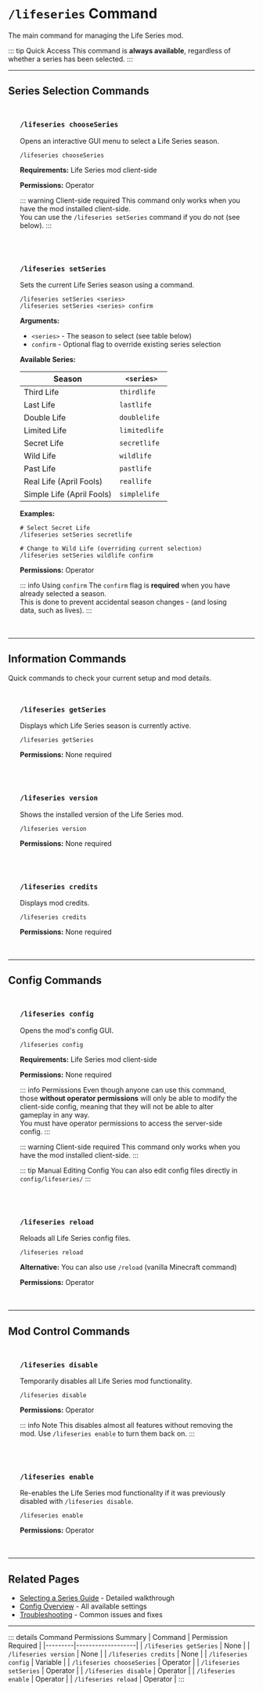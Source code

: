 #  `/lifeseries` Command

The main command for managing the Life Series mod.

::: tip Quick Access
This command is **always available**, regardless of whether a series has been selected.
:::


---

## Series Selection Commands

<div class="command-block">

### `/lifeseries chooseSeries`

Opens an interactive GUI menu to select a Life Series season.

```
/lifeseries chooseSeries
```

**Requirements:** Life Series mod client-side

**Permissions:** Operator

::: warning Client-side required
This command only works when you have the mod installed client-side.<br>
You can use the `/lifeseries setSeries` command if you do not (see below).
:::

</div>

<div class="command-block">

### `/lifeseries setSeries`

Sets the current Life Series season using a command.

```
/lifeseries setSeries <series>
/lifeseries setSeries <series> confirm
```

**Arguments:**
- `<series>` - The season to select (see table below)
- `confirm` - Optional flag to override existing series selection

**Available Series:**

| Season                    | `<series>`   |
|---------------------------|--------------|
| Third Life                | `thirdlife`  |
| Last Life                 | `lastlife`   |
| Double Life               | `doublelife` |
| Limited Life              | `limitedlife` |
| Secret Life               | `secretlife` |
| Wild Life                 | `wildlife`   |
| Past Life                 | `pastlife`   |
| Real Life  (April Fools)  | `reallife`   |
| Simple Life (April Fools) | `simplelife` |

**Examples:**
```
# Select Secret Life
/lifeseries setSeries secretlife

# Change to Wild Life (overriding current selection)
/lifeseries setSeries wildlife confirm
```

**Permissions:** Operator

::: info Using `confirm`
The `confirm` flag is **required** when you have already selected a season.<br>
This is done to prevent accidental season changes - (and losing data, such as lives).
:::

</div>

---

## Information Commands

Quick commands to check your current setup and mod details.

<div class="command-block">

### `/lifeseries getSeries`

Displays which Life Series season is currently active.

```
/lifeseries getSeries
```

**Permissions:** None required

</div>

<div class="command-block">

### `/lifeseries version`

Shows the installed version of the Life Series mod.

```
/lifeseries version
```

**Permissions:** None required

</div>

<div class="command-block">

### `/lifeseries credits`

Displays mod credits.

```
/lifeseries credits
```

**Permissions:** None required

</div>

---

## Config Commands

<div class="command-block">

### `/lifeseries config`

Opens the mod's config GUI.

```
/lifeseries config
```

**Requirements:** Life Series mod client-side

**Permissions:** None required

::: info Permissions
Even though anyone can use this command, those **without operator permissions** will only be able to modify the client-side config, meaning that they will not be able to alter gameplay in any way.<br>
You must have operator permissions to access the server-side config.
:::

::: warning Client-side required
This command only works when you have the mod installed client-side.
:::

::: tip Manual Editing Config
You can also edit config files directly in `config/lifeseries/`
:::

</div>

<div class="command-block">

### `/lifeseries reload`

Reloads all Life Series config files.

```
/lifeseries reload
```

**Alternative:** You can also use `/reload` (vanilla Minecraft command)

**Permissions:** Operator

</div>

---

## Mod Control Commands

<div class="command-block">

### `/lifeseries disable`

Temporarily disables all Life Series mod functionality.

```
/lifeseries disable
```

**Permissions:** Operator

::: info Note
This disables almost all features without removing the mod. Use `/lifeseries enable` to turn them back on.
:::

</div>

<div class="command-block">

### `/lifeseries enable`

Re-enables the Life Series mod functionality if it was previously disabled with `/lifeseries disable`.

```
/lifeseries enable
```

**Permissions:** Operator

</div>


---

## Related Pages

- [Selecting a Series Guide](/guide/selecting-series) - Detailed walkthrough
- [Config Overview](/config/overview) - All available settings
- [Troubleshooting](/advanced/troubleshooting) - Common issues and fixes

---

::: details Command Permissions Summary
| Command | Permission Required |
|---------|-------------------|
| `/lifeseries getSeries` | None |
| `/lifeseries version` | None |
| `/lifeseries credits` | None |
| `/lifeseries config` | Variable |
| `/lifeseries chooseSeries` | Operator |
| `/lifeseries setSeries` | Operator |
| `/lifeseries disable` | Operator |
| `/lifeseries enable` | Operator |
| `/lifeseries reload` | Operator |
:::

<style scoped>
.command-block {
  background: var(--vp-c-bg-soft);
  border: 1px solid var(--vp-c-divider);
  border-radius: 8px;
  padding: 1.5rem;
  margin: 1.5rem 0;
}

.command-block h3 {
  margin-top: 0;
  color: var(--vp-c-brand-1);
  font-family: var(--vp-font-family-mono);
}

.command-block > *:last-child {
  margin-bottom: 0;
}
</style>